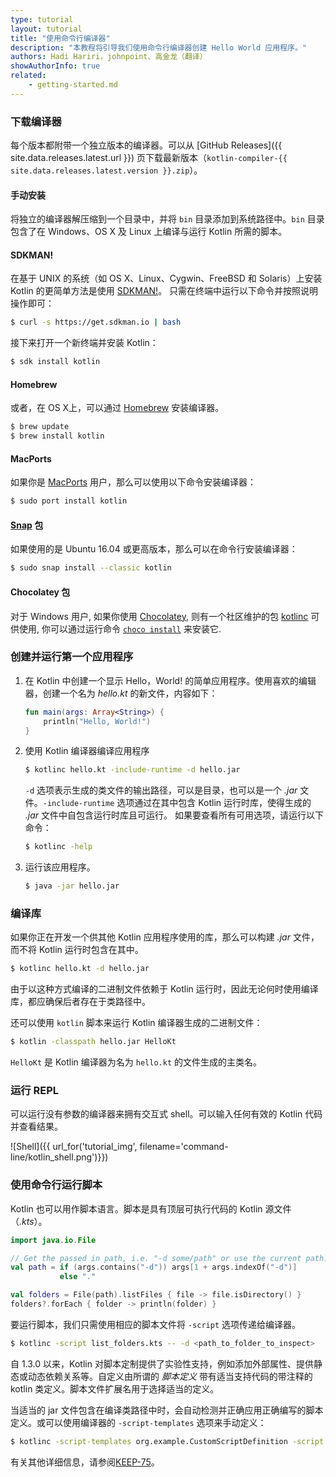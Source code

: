 ```yaml
---
type: tutorial
layout: tutorial
title: "使用命令行编译器"
description: "本教程将引导我们使用命令行编译器创建 Hello World 应用程序。"
authors: Hadi Hariri，johnpoint、高金龙（翻译）
showAuthorInfo: true
related:
    - getting-started.md
---
```

### 下载编译器

每个版本都附带一个独立版本的编译器。可以从 [GitHub Releases]({{ site.data.releases.latest.url }}) 页下载最新版本（`kotlin-compiler-{{ site.data.releases.latest.version }}.zip`）。

#### 手动安装
将独立的编译器解压缩到一个目录中，并将 `bin` 目录添加到系统路径中。`bin` 目录包含了在 Windows、OS X 及 Linux 上编译与运行 Kotlin 所需的脚本。

#### SDKMAN!
在基于 UNIX 的系统（如 OS X、Linux、Cygwin、FreeBSD 和 Solaris）上安装 Kotlin 的更简单方法是使用 [SDKMAN!](http://sdkman.io)。
只需在终端中运行以下命令并按照说明操作即可：

<div class="sample" markdown="1" mode="shell" theme="idea">

```bash
$ curl -s https://get.sdkman.io | bash
```

</div>

接下来打开一个新终端并安装 Kotlin：

<div class="sample" markdown="1" mode="shell" theme="idea">

```bash
$ sdk install kotlin
```

</div>

#### Homebrew
或者，在 OS X上，可以通过 [Homebrew](http://brew.sh/) 安装编译器。

<div class="sample" markdown="1" mode="shell" theme="idea">

```bash
$ brew update
$ brew install kotlin
```

</div>

#### MacPorts
如果你是 [MacPorts](https://www.macports.org/) 用户，那么可以使用以下命令安装编译器：

<div class="sample" markdown="1" mode="shell" theme="idea">

```bash
$ sudo port install kotlin
```

</div>

#### [Snap](https://snapcraft.io/) 包
如果使用的是 Ubuntu 16.04 或更高版本，那么可以在命令行安装编译器：

<div class="sample" markdown="1" mode="shell" theme="idea">

```bash
$ sudo snap install --classic kotlin
```

</div>

#### Chocolatey 包
对于 Windows 用户, 如果你使用 [Chocolatey](https://chocolatey.org/), 则有一个社区维护的包 [kotlinc](https://chocolatey.org/packages/kotlinc) 可供使用,
你可以通过运行命令 [`choco install`](https://chocolatey.org/docs/commandsinstall) 来安装它.


### 创建并运行第一个应用程序

1. 在 Kotlin 中创建一个显示 Hello，World! 的简单应用程序。使用喜欢的编辑器，创建一个名为 *hello.kt* 的新文件，内容如下：

   <div class="sample" markdown="1" theme="idea">

   ```kotlin
   fun main(args: Array<String>) {
       println("Hello, World!")
   }
   ```

   </div>

2. 使用 Kotlin 编译器编译应用程序

    <div class="sample" markdown="1" mode="shell" theme="idea">

    ```bash
    $ kotlinc hello.kt -include-runtime -d hello.jar
    ```

    </div>

   `-d` 选项表示生成的类文件的输出路径，可以是目录，也可以是一个 *.jar* 文件。`-include-runtime` 选项通过在其中包含 Kotlin 运行时库，使得生成的 *.jar* 文件中自包含运行时库且可运行。
   如果要查看所有可用选项，请运行以下命令：

    <div class="sample" markdown="1" mode="shell" theme="idea">

    ```bash
    $ kotlinc -help
    ```

    </div>

3. 运行该应用程序。

    <div class="sample" markdown="1" mode="shell" theme="idea">

    ```bash
    $ java -jar hello.jar
    ```

    </div>


### 编译库

如果你正在开发一个供其他 Kotlin 应用程序使用的库，那么可以构建 *.jar* 文件，而不将 Kotlin 运行时包含在其中。

<div class="sample" markdown="1" mode="shell" theme="idea">

```bash
$ kotlinc hello.kt -d hello.jar
```

</div>

   由于以这种方式编译的二进制文件依赖于 Kotlin 运行时，因此无论何时使用编译库，都应确保后者存在于类路径中。

   还可以使用 `kotlin` 脚本来运行 Kotlin 编译器生成的二进制文件：

<div class="sample" markdown="1" mode="shell" theme="idea">

```bash
$ kotlin -classpath hello.jar HelloKt
```

</div>

   `HelloKt` 是 Kotlin 编译器为名为 `hello.kt` 的文件生成的主类名。

### 运行 REPL

可以运行没有参数的编译器来拥有交互式 shell。可以输入任何有效的 Kotlin 代码并查看结果。

![Shell]({{ url_for('tutorial_img', filename='command-line/kotlin_shell.png')}})

### 使用命令行运行脚本

Kotlin 也可以用作脚本语言。脚本是具有顶层可执行代码的 Kotlin 源文件（*.kts*）。

<div class="sample" markdown="1" theme="idea" data-highlight-only>

```kotlin
import java.io.File

// Get the passed in path, i.e. "-d some/path" or use the current path.
val path = if (args.contains("-d")) args[1 + args.indexOf("-d")]
           else "."

val folders = File(path).listFiles { file -> file.isDirectory() }
folders?.forEach { folder -> println(folder) }
```

</div>

要运行脚本，我们只需使用相应的脚本文件将 `-script` 选项传递给编译器。

<div class="sample" markdown="1" mode="shell" theme="idea">

```bash
$ kotlinc -script list_folders.kts -- -d <path_to_folder_to_inspect>
```

</div>

自 1.3.0 以来，Kotlin 对脚本定制提供了实验性支持，例如添加外部属性、<!--
-->提供静态或动态依赖关系等。自定义由所谓的 *脚本定义* <!--
-->带有适当支持代码的带注释的 kotlin 类定义。脚本文件扩展名用于选择适当的<!--
-->定义。

当适当的 jar 文件包含在<!--
-->编译类路径中时，会自动检测并正确应用正确编写的脚本定义。或可以使用编译器的 `-script-templates` 选项来手动定义：

<div class="sample" markdown="1" mode="shell" theme="idea">

```bash
$ kotlinc -script-templates org.example.CustomScriptDefinition -script custom.script1.kts
```

</div>

有关其他详细信息，请参阅[KEEP-75](https://github.com/Kotlin/KEEP/blob/master/proposals/scripting-support.md)。
                                                                                          
